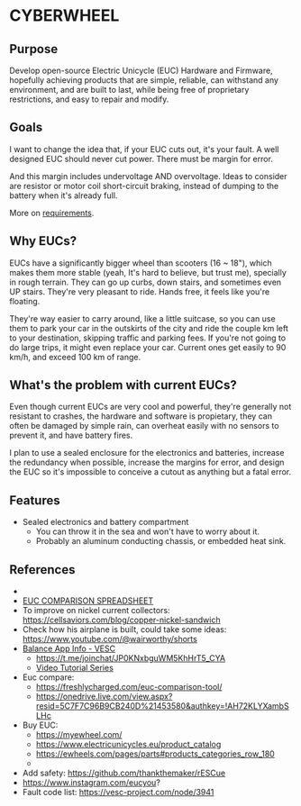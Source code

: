 # CYBERWHEEL

## Purpose
Develop open-source Electric Unicycle (EUC) Hardware and Firmware, hopefully achieving products that are simple, reliable, can withstand any environment, and are built to last, while being free of proprietary restrictions, and easy to repair and modify.

## Goals
I want to change the idea that, if your EUC cuts out, it's your fault. A well designed EUC should never cut power. There must be margin for error.

And this margin includes undervoltage AND overvoltage. Ideas to consider are resistor or motor coil short-circuit braking, instead of dumping to the battery when it's already full.

More on [requirements](./requirements.md).

## Why EUCs?
EUCs have a significantly bigger wheel than scooters (16 ~ 18"), which makes them more stable (yeah, It's hard to believe, but trust me), specially in rough terrain. They can go up curbs, down stairs, and sometimes even UP stairs. They're very pleasant to ride. Hands free, it feels like you're floating.

They're way easier to carry around, like a little suitcase, so you can use them to park your car in the outskirts of the city and ride the couple km left to your destination, skipping traffic and parking fees. If you're not going to do large trips, it might even replace your car. Current ones get easily to 90 km/h, and exceed 100 km of range.

## What's the problem with current EUCs?
Even though current EUCs are very cool and powerful, they're generally not resistant to crashes, the hardware and software is propietary, they can often be damaged by simple rain, can overheat easily with no sensors to prevent it, and have battery fires.

I plan to use a sealed enclosure for the electronics and batteries, increase the redundancy when possible, increase the margins for error, and design the EUC so it's impossible to conceive a cutout as anything but a fatal error.







## Features
- Sealed electronics and battery compartment
    - You can throw it in the sea and won't have to worry about it.
    - Probably an aluminum conducting chassis, or embedded heat sink.



## References
- 
- [EUC COMPARISON SPREADSHEET](https://onedrive.live.com/view.aspx?resid=5C7F7C96B9CB240D!453580&ithint=file%2Cxlsx&authkey=!AH72KLYXambSLHc&fbclid=IwAR0THVUZS6h6SZOj39XxWlnTjURvUr4NtPwmEg5kYFh51V8Ruyizmrrgx64)
- To improve on nickel current collectors: https://cellsaviors.com/blog/copper-nickel-sandwich
- Check how his airplane is built, could take some ideas: https://www.youtube.com/@wairworthy/shorts
- [Balance App Info - VESC](https://vesc-project.com/node/2689)
    - https://t.me/joinchat/JP0KNxbguWM5KhHrT5_CYA
    - [Video Tutorial Series](https://www.youtube.com/playlist?list=PLHu3LpOcWhxyn11v0Hx8pvxD1ymyQL4SX)
- Euc compare:
    - https://freshlycharged.com/euc-comparison-tool/
    - https://onedrive.live.com/view.aspx?resid=5C7F7C96B9CB240D%21453580&authkey=!AH72KLYXambSLHc
- Buy EUC:
    - https://myewheel.com/
    - https://www.electricunicycles.eu/product_catalog
    - https://ewheels.com/pages/parts#products_categories_row_180
    - 
- Add safety: https://github.com/thankthemaker/rESCue
- https://www.instagram.com/eucyou?
- Fault code list: https://vesc-project.com/node/3941